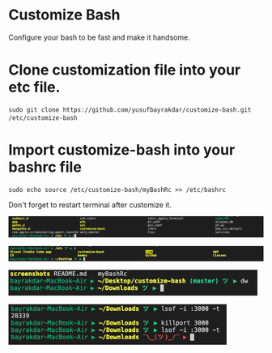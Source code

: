 # Customize Bash
Configure your bash to be fast and make it handsome.
# Clone customization file into your etc file.
```
sudo git clone https://github.com/yusufbayrakdar/customize-bash.git /etc/customize-bash
```
# Import customize-bash into your bashrc file
```
sudo echo source /etc/customize-bash/myBashRc >> /etc/bashrc
```
Don't forget to restart terminal after customize it.

![Alt text](https://github.com/yusufbayrakdar/customize-bash/blob/master/screenshots/Screenshot01.png?raw=true "Optional Title")

![Alt text](https://github.com/yusufbayrakdar/customize-bash/blob/master/screenshots/Screenshot02.png?raw=true "Optional Title")

![Alt text](https://github.com/yusufbayrakdar/customize-bash/blob/master/screenshots/Screenshot03.png?raw=true "Optional Title")

![Alt text](https://github.com/yusufbayrakdar/customize-bash/blob/master/screenshots/Screenshot04.png?raw=true "Optional Title")
